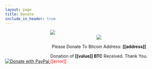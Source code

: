 ```yaml
---
layout: page
title: Donate
include_in_header: true
---
```


<script type="text/javascript" src="https://ajax.googleapis.com/ajax/libs/jquery/1.8.0/jquery.min.js"></script>
<script type="text/javascript" src="https://blockchain.info/Resources/js/pay-now-button.js"></script>

<a href="https://www.paypal.me/pgproapp/5">
  <img src="https://pgpro.app/assets/paypal-donate-button.png" alt="Donate with PayPal" />
</a>
<div style="display: inline-block">
  <div class="blockchain-btn" data-address="3K6U863fR8TqTkE5AE1AzcxVFN7dhP6Ljc" data-shared="false">
    <div class="blockchain stage-begin">
        <img src="https://pgpro.app/assets/bitcoin-donate-button.png"/>
    </div>
    <div class="blockchain stage-loading" style="text-align:center">
        <img src="https://blockchain.info/Resources/loading-large.gif"/>
    </div>
    <div class="blockchain stage-ready">
        <p align="center">Please Donate To Bitcoin Address: <b>[[address]]</b></p>
        <p align="center" class="qr-code"></p>
    </div>
    <div class="blockchain stage-paid">
        Donation of <b>[[value]] BTC</b> Received. Thank You.
    </div>
    <div class="blockchain stage-error">
        <font color="red">[[error]]</font>
    </div>
  </div>
</div>

